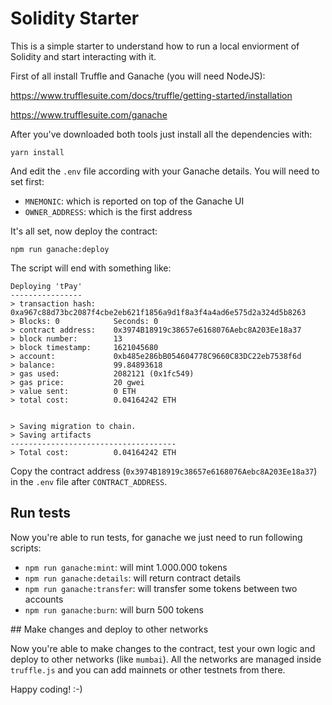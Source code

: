 # Solidity Starter

This is a simple starter to understand how to run a local enviorment of Solidity and start interacting with it.

First of all install Truffle and Ganache (you will need NodeJS):

https://www.trufflesuite.com/docs/truffle/getting-started/installation

https://www.trufflesuite.com/ganache

After you've downloaded both tools just install all the dependencies with:

```yarn install```

And edit the `.env` file according with your Ganache details. You will need to set first:

- `MNEMONIC`: which is reported on top of the Ganache UI
- `OWNER_ADDRESS`: which is the first address

It's all set, now deploy the contract:

```npm run ganache:deploy```

The script will end with something like:

```
Deploying 'tPay'
----------------
> transaction hash:    0xa967c88d73bc2087f4cbe2eb621f1856a9d1f8a3f4a4ad6e575d2a324d5b8263
> Blocks: 0            Seconds: 0
> contract address:    0x3974B18919c38657e6168076Aebc8A203Ee18a37
> block number:        13
> block timestamp:     1621045680
> account:             0xb485e286bB054604778C9660C83DC22eb7538f6d
> balance:             99.84893618
> gas used:            2082121 (0x1fc549)
> gas price:           20 gwei
> value sent:          0 ETH
> total cost:          0.04164242 ETH


> Saving migration to chain.
> Saving artifacts
-------------------------------------
> Total cost:          0.04164242 ETH
```

Copy the contract address (`0x3974B18919c38657e6168076Aebc8A203Ee18a37`) in the `.env` file after `CONTRACT_ADDRESS`.

## Run tests

Now you're able to run tests, for ganache we just need to run following scripts:

- `npm run ganache:mint`: will mint 1.000.000 tokens
- `npm run ganache:details`: will return contract details
- `npm run ganache:transfer`: will transfer some tokens between two accounts
- `npm run ganache:burn`: will burn 500 tokens

## Make changes and deploy to other networks

Now you're able to make changes to the contract, test your own logic and deploy to other networks (like `mumbai`). 
All the networks are managed inside `truffle.js` and you can add mainnets or other testnets from there.

Happy coding! :-)